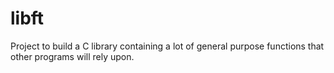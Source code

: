 # libft
Project to build a C library containing a lot of general purpose functions that other programs will rely upon.
